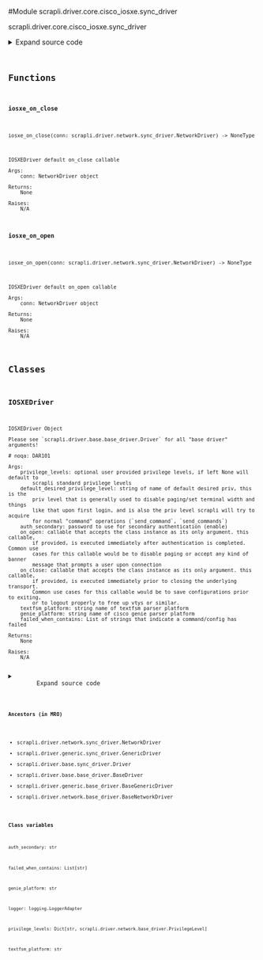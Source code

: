 <link rel="preload stylesheet" as="style" href="https://cdnjs.cloudflare.com/ajax/libs/10up-sanitize.css/11.0.1/sanitize.min.css" integrity="sha256-PK9q560IAAa6WVRRh76LtCaI8pjTJ2z11v0miyNNjrs=" crossorigin>
<link rel="preload stylesheet" as="style" href="https://cdnjs.cloudflare.com/ajax/libs/10up-sanitize.css/11.0.1/typography.min.css" integrity="sha256-7l/o7C8jubJiy74VsKTidCy1yBkRtiUGbVkYBylBqUg=" crossorigin>
<link rel="stylesheet preload" as="style" href="https://cdnjs.cloudflare.com/ajax/libs/highlight.js/10.1.1/styles/github.min.css" crossorigin>
<script defer src="https://cdnjs.cloudflare.com/ajax/libs/highlight.js/10.1.1/highlight.min.js" integrity="sha256-Uv3H6lx7dJmRfRvH8TH6kJD1TSK1aFcwgx+mdg3epi8=" crossorigin></script>
<script>window.addEventListener('DOMContentLoaded', () => hljs.initHighlighting())</script>















#Module scrapli.driver.core.cisco_iosxe.sync_driver

scrapli.driver.core.cisco_iosxe.sync_driver

<details class="source">
    <summary>
        <span>Expand source code</span>
    </summary>
    <pre>
        <code class="python">
"""scrapli.driver.core.cisco_iosxe.sync_driver"""
from copy import deepcopy
from io import BytesIO
from typing import Any, Callable, Dict, List, Optional, Union

from scrapli.driver import NetworkDriver
from scrapli.driver.core.cisco_iosxe.base_driver import FAILED_WHEN_CONTAINS, PRIVS
from scrapli.driver.network.base_driver import PrivilegeLevel


def iosxe_on_open(conn: NetworkDriver) -> None:
    """
    IOSXEDriver default on_open callable

    Args:
        conn: NetworkDriver object

    Returns:
        None

    Raises:
        N/A

    """
    conn.acquire_priv(desired_priv=conn.default_desired_privilege_level)
    conn.send_command(command="terminal length 0")
    conn.send_command(command="terminal width 512")


def iosxe_on_close(conn: NetworkDriver) -> None:
    """
    IOSXEDriver default on_close callable

    Args:
        conn: NetworkDriver object

    Returns:
        None

    Raises:
        N/A

    """
    conn.acquire_priv(desired_priv=conn.default_desired_privilege_level)
    conn.channel.write(channel_input="exit")
    conn.channel.send_return()


class IOSXEDriver(NetworkDriver):
    def __init__(
        self,
        host: str,
        privilege_levels: Optional[Dict[str, PrivilegeLevel]] = None,
        default_desired_privilege_level: str = "privilege_exec",
        port: int = 22,
        auth_username: str = "",
        auth_password: str = "",
        auth_private_key: str = "",
        auth_private_key_passphrase: str = "",
        auth_strict_key: bool = True,
        auth_bypass: bool = False,
        timeout_socket: float = 15.0,
        timeout_transport: float = 30.0,
        timeout_ops: float = 30.0,
        comms_return_char: str = "\n",
        comms_ansi: Optional[bool] = None,
        ssh_config_file: Union[str, bool] = False,
        ssh_known_hosts_file: Union[str, bool] = False,
        on_init: Optional[Callable[..., Any]] = None,
        on_open: Optional[Callable[..., Any]] = None,
        on_close: Optional[Callable[..., Any]] = None,
        transport: str = "system",
        transport_options: Optional[Dict[str, Any]] = None,
        channel_log: Union[str, bool, BytesIO] = False,
        channel_lock: bool = False,
        logging_uid: str = "",
        auth_secondary: str = "",
        failed_when_contains: Optional[List[str]] = None,
        textfsm_platform: str = "cisco_iosxe",
        genie_platform: str = "iosxe",
    ):
        """
        IOSXEDriver Object

        Please see `scrapli.driver.base.base_driver.Driver` for all "base driver" arguments!

        # noqa: DAR101

        Args:
            privilege_levels: optional user provided privilege levels, if left None will default to
                scrapli standard privilege levels
            default_desired_privilege_level: string of name of default desired priv, this is the
                priv level that is generally used to disable paging/set terminal width and things
                like that upon first login, and is also the priv level scrapli will try to acquire
                for normal "command" operations (`send_command`, `send_commands`)
            auth_secondary: password to use for secondary authentication (enable)
            on_open: callable that accepts the class instance as its only argument. this callable,
                if provided, is executed immediately after authentication is completed. Common use
                cases for this callable would be to disable paging or accept any kind of banner
                message that prompts a user upon connection
            on_close: callable that accepts the class instance as its only argument. this callable,
                if provided, is executed immediately prior to closing the underlying transport.
                Common use cases for this callable would be to save configurations prior to exiting,
                or to logout properly to free up vtys or similar.
            textfsm_platform: string name of textfsm parser platform
            genie_platform: string name of cisco genie parser platform
            failed_when_contains: List of strings that indicate a command/config has failed

        Returns:
            None

        Raises:
            N/A

        """
        if privilege_levels is None:
            privilege_levels = deepcopy(PRIVS)

        if on_open is None:
            on_open = iosxe_on_open
        if on_close is None:
            on_close = iosxe_on_close

        if failed_when_contains is None:
            failed_when_contains = FAILED_WHEN_CONTAINS.copy()

        super().__init__(
            host=host,
            port=port,
            auth_username=auth_username,
            auth_password=auth_password,
            auth_private_key=auth_private_key,
            auth_private_key_passphrase=auth_private_key_passphrase,
            auth_strict_key=auth_strict_key,
            auth_bypass=auth_bypass,
            timeout_socket=timeout_socket,
            timeout_transport=timeout_transport,
            timeout_ops=timeout_ops,
            comms_return_char=comms_return_char,
            comms_ansi=comms_ansi,
            ssh_config_file=ssh_config_file,
            ssh_known_hosts_file=ssh_known_hosts_file,
            on_init=on_init,
            on_open=on_open,
            on_close=on_close,
            transport=transport,
            transport_options=transport_options,
            channel_log=channel_log,
            channel_lock=channel_lock,
            logging_uid=logging_uid,
            privilege_levels=privilege_levels,
            default_desired_privilege_level=default_desired_privilege_level,
            auth_secondary=auth_secondary,
            failed_when_contains=failed_when_contains,
            textfsm_platform=textfsm_platform,
            genie_platform=genie_platform,
        )
        </code>
    </pre>
</details>



## Functions

    

#### iosxe_on_close
`iosxe_on_close(conn: scrapli.driver.network.sync_driver.NetworkDriver) ‑> NoneType`

```text
IOSXEDriver default on_close callable

Args:
    conn: NetworkDriver object

Returns:
    None

Raises:
    N/A
```




    

#### iosxe_on_open
`iosxe_on_open(conn: scrapli.driver.network.sync_driver.NetworkDriver) ‑> NoneType`

```text
IOSXEDriver default on_open callable

Args:
    conn: NetworkDriver object

Returns:
    None

Raises:
    N/A
```




## Classes

### IOSXEDriver


```text
IOSXEDriver Object

Please see `scrapli.driver.base.base_driver.Driver` for all "base driver" arguments!

# noqa: DAR101

Args:
    privilege_levels: optional user provided privilege levels, if left None will default to
        scrapli standard privilege levels
    default_desired_privilege_level: string of name of default desired priv, this is the
        priv level that is generally used to disable paging/set terminal width and things
        like that upon first login, and is also the priv level scrapli will try to acquire
        for normal "command" operations (`send_command`, `send_commands`)
    auth_secondary: password to use for secondary authentication (enable)
    on_open: callable that accepts the class instance as its only argument. this callable,
        if provided, is executed immediately after authentication is completed. Common use
        cases for this callable would be to disable paging or accept any kind of banner
        message that prompts a user upon connection
    on_close: callable that accepts the class instance as its only argument. this callable,
        if provided, is executed immediately prior to closing the underlying transport.
        Common use cases for this callable would be to save configurations prior to exiting,
        or to logout properly to free up vtys or similar.
    textfsm_platform: string name of textfsm parser platform
    genie_platform: string name of cisco genie parser platform
    failed_when_contains: List of strings that indicate a command/config has failed

Returns:
    None

Raises:
    N/A
```

<details class="source">
    <summary>
        <span>Expand source code</span>
    </summary>
    <pre>
        <code class="python">
class IOSXEDriver(NetworkDriver):
    def __init__(
        self,
        host: str,
        privilege_levels: Optional[Dict[str, PrivilegeLevel]] = None,
        default_desired_privilege_level: str = "privilege_exec",
        port: int = 22,
        auth_username: str = "",
        auth_password: str = "",
        auth_private_key: str = "",
        auth_private_key_passphrase: str = "",
        auth_strict_key: bool = True,
        auth_bypass: bool = False,
        timeout_socket: float = 15.0,
        timeout_transport: float = 30.0,
        timeout_ops: float = 30.0,
        comms_return_char: str = "\n",
        comms_ansi: Optional[bool] = None,
        ssh_config_file: Union[str, bool] = False,
        ssh_known_hosts_file: Union[str, bool] = False,
        on_init: Optional[Callable[..., Any]] = None,
        on_open: Optional[Callable[..., Any]] = None,
        on_close: Optional[Callable[..., Any]] = None,
        transport: str = "system",
        transport_options: Optional[Dict[str, Any]] = None,
        channel_log: Union[str, bool, BytesIO] = False,
        channel_lock: bool = False,
        logging_uid: str = "",
        auth_secondary: str = "",
        failed_when_contains: Optional[List[str]] = None,
        textfsm_platform: str = "cisco_iosxe",
        genie_platform: str = "iosxe",
    ):
        """
        IOSXEDriver Object

        Please see `scrapli.driver.base.base_driver.Driver` for all "base driver" arguments!

        # noqa: DAR101

        Args:
            privilege_levels: optional user provided privilege levels, if left None will default to
                scrapli standard privilege levels
            default_desired_privilege_level: string of name of default desired priv, this is the
                priv level that is generally used to disable paging/set terminal width and things
                like that upon first login, and is also the priv level scrapli will try to acquire
                for normal "command" operations (`send_command`, `send_commands`)
            auth_secondary: password to use for secondary authentication (enable)
            on_open: callable that accepts the class instance as its only argument. this callable,
                if provided, is executed immediately after authentication is completed. Common use
                cases for this callable would be to disable paging or accept any kind of banner
                message that prompts a user upon connection
            on_close: callable that accepts the class instance as its only argument. this callable,
                if provided, is executed immediately prior to closing the underlying transport.
                Common use cases for this callable would be to save configurations prior to exiting,
                or to logout properly to free up vtys or similar.
            textfsm_platform: string name of textfsm parser platform
            genie_platform: string name of cisco genie parser platform
            failed_when_contains: List of strings that indicate a command/config has failed

        Returns:
            None

        Raises:
            N/A

        """
        if privilege_levels is None:
            privilege_levels = deepcopy(PRIVS)

        if on_open is None:
            on_open = iosxe_on_open
        if on_close is None:
            on_close = iosxe_on_close

        if failed_when_contains is None:
            failed_when_contains = FAILED_WHEN_CONTAINS.copy()

        super().__init__(
            host=host,
            port=port,
            auth_username=auth_username,
            auth_password=auth_password,
            auth_private_key=auth_private_key,
            auth_private_key_passphrase=auth_private_key_passphrase,
            auth_strict_key=auth_strict_key,
            auth_bypass=auth_bypass,
            timeout_socket=timeout_socket,
            timeout_transport=timeout_transport,
            timeout_ops=timeout_ops,
            comms_return_char=comms_return_char,
            comms_ansi=comms_ansi,
            ssh_config_file=ssh_config_file,
            ssh_known_hosts_file=ssh_known_hosts_file,
            on_init=on_init,
            on_open=on_open,
            on_close=on_close,
            transport=transport,
            transport_options=transport_options,
            channel_log=channel_log,
            channel_lock=channel_lock,
            logging_uid=logging_uid,
            privilege_levels=privilege_levels,
            default_desired_privilege_level=default_desired_privilege_level,
            auth_secondary=auth_secondary,
            failed_when_contains=failed_when_contains,
            textfsm_platform=textfsm_platform,
            genie_platform=genie_platform,
        )
        </code>
    </pre>
</details>


#### Ancestors (in MRO)
- scrapli.driver.network.sync_driver.NetworkDriver
- scrapli.driver.generic.sync_driver.GenericDriver
- scrapli.driver.base.sync_driver.Driver
- scrapli.driver.base.base_driver.BaseDriver
- scrapli.driver.generic.base_driver.BaseGenericDriver
- scrapli.driver.network.base_driver.BaseNetworkDriver
#### Class variables

    
`auth_secondary: str`




    
`failed_when_contains: List[str]`




    
`genie_platform: str`




    
`logger: logging.LoggerAdapter`




    
`privilege_levels: Dict[str, scrapli.driver.network.base_driver.PrivilegeLevel]`




    
`textfsm_platform: str`